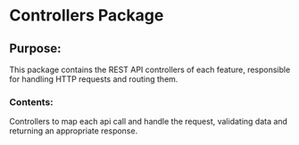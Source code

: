 # Controllers Package


## Purpose:
This package contains the REST API controllers of each feature, responsible for handling HTTP requests and routing them.
### Contents:
Controllers to map each api call and handle the request, validating data and returning an appropriate response.